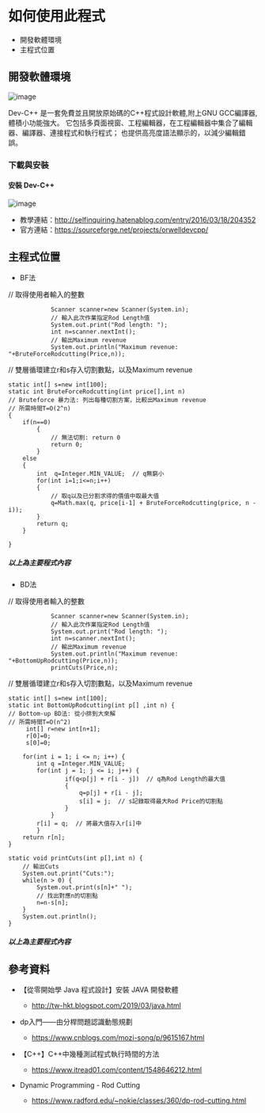 # 如何使用此程式

- 開發軟體環境
- 主程式位置

## 開發軟體環境

![image](https://i.imgur.com/9DYIRXC.png)

Dev-C++
是一套免費並且開放原始碼的C++程式設計軟體,附上GNU GCC編譯器,體積小功能強大。
它包括多頁面視窗、工程編輯器，在工程編輯器中集合了編輯器、編譯器、連接程式和執行程式；
也提供高亮度語法顯示的，以減少編輯錯誤。

### 下載與安裝
#### 安裝 Dev-C++

![image](https://i.imgur.com/gaa770w.png)
  - 教學連結：http://selfinquiring.hatenablog.com/entry/2016/03/18/204352
  - 官方連結：https://sourceforge.net/projects/orwelldevcpp/
  
## 主程式位置

  - BF法

  // 取得使用者輸入的整數
  
		 		Scanner scanner=new Scanner(System.in);
		 		// 輸入此次作業指定Rod Length值				
		 		System.out.print("Rod length: ");				
		 		int n=scanner.nextInt();				
		 		// 輸出Maximum revenue				
		 		System.out.println("Maximum revenue: "+BruteForceRodcutting(Price,n));
				
  // 雙層循環建立r和s存入切割數點，以及Maximum revenue
  
	static int[] s=new int[100];	
	static int BruteForceRodcutting(int price[],int n)	
	// Bruteforce 暴力法: 列出每種切割方案，比較出Maximum revenue	
	// 所需時間T=O(2^n)	
	{	
		if(n==0)		
			{
				// 無法切割: return 0				
				return 0;			
			} 			
		else		
		{		
			int  q=Integer.MIN_VALUE;  // q無窮小
			for(int i=1;i<=n;i++)			
			{		
				// 取q以及已分割求得的價值中取最大值				
				q=Math.max(q, price[i-1] + BruteForceRodcutting(price, n - i));				
			}			
			return q;			
		}
		
	}
	
   ##### 以上為主要程式內容

  - BD法

  // 取得使用者輸入的整數
    
		 		Scanner scanner=new Scanner(System.in);
		 		// 輸入此次作業指定Rod Length值
		 		System.out.print("Rod length: ");
		 		int n=scanner.nextInt();
		 		// 輸出Maximum revenue
		 		System.out.println("Maximum revenue: "+BottomUpRodcutting(Price,n));
		 		printCuts(Price,n);
    
  // 雙層循環建立r和s存入切割數點，以及Maximum revenue
  
	static int[] s=new int[100];
	static int BottomUpRodcutting(int p[] ,int n) {
	// Bottom-up BD法: 從小排到大來解
	// 所需時間T=O(n^2)
		 int[] r=new int[n+1];
		 r[0]=0;
		 s[0]=0;
		 
	    for(int i = 1; i <= n; i++) {
	        int q =Integer.MIN_VALUE;
	        for(int j = 1; j <= i; j++) {
		        	if(q<p[j] + r[i - j])  // q為Rod Length的最大值
		        	{
		        		q=p[j] + r[i - j];
		        		s[i] = j;  // s記錄取得最大Rod Price的切割點
		        	}
	            }
	        r[i] = q;  // 將最大值存入r[i]中
	        }
	    return r[n];
	}
	 
	static void printCuts(int p[],int n) {
		// 輸出Cuts
		System.out.print("Cuts:");
		while(n > 0) {
			System.out.print(s[n]+" ");
			// 找出對應n的切割點
			n=n-s[n];
		}
		System.out.println();
	}
   ##### 以上為主要程式內容

## 參考資料


- 【從零開始學 Java 程式設計】安裝 JAVA 開發軟體
  - http://tw-hkt.blogspot.com/2019/03/java.html
  
- dp入門——由分桿問題認識動態規劃
  - https://www.cnblogs.com/mozi-song/p/9615167.html

- 【C++】C++中幾種測試程式執行時間的方法
  - https://www.itread01.com/content/1548646212.html
  
- Dynamic Programming - Rod Cutting
  - https://www.radford.edu/~nokie/classes/360/dp-rod-cutting.html
